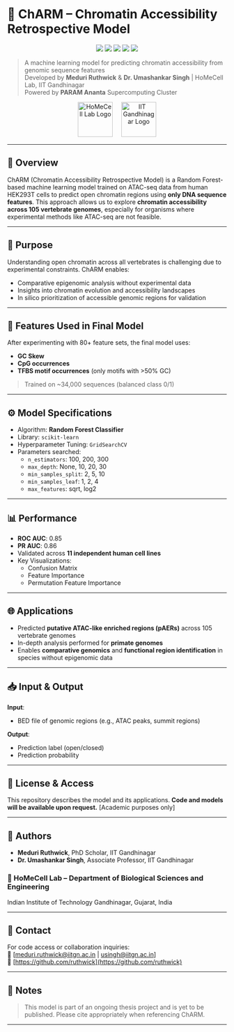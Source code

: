 # 🧬 ChARM – Chromatin Accessibility Retrospective Model

<p align="center">
  <img src="https://img.shields.io/badge/Language-Python-blue.svg">
  <img src="https://img.shields.io/badge/Model-RandomForest-success.svg">
  <img src="https://img.shields.io/badge/License-Available%20on%20Request-lightgrey.svg">
  <img src="https://img.shields.io/badge/Made%20with-PARAM%20Ananta-9cf.svg">
  <img src="https://img.shields.io/badge/Institution-IITGN-blueviolet.svg">
</p>

> A machine learning model for predicting chromatin accessibility from genomic sequence features  
> Developed by **Meduri Ruthwick** & **Dr. Umashankar Singh** | HoMeCell Lab, IIT Gandhinagar  
> Powered by **PARAM Ananta** Supercomputing Cluster 

<p align="center">
  <img src="https://drive.google.com/file/d/1xLTh0pogPNiBC2NhFePG7jG2-femVuJz/view?usp=share_link" alt="HoMeCell Lab Logo" height="80"/>
  &nbsp;&nbsp;&nbsp;
  <img src="URL_TO_IITGN_LOGO" alt="IIT Gandhinagar Logo" height="80"/>
</p>

---

## 📌 Overview

ChARM (Chromatin Accessibility Retrospective Model) is a Random Forest-based machine learning model trained on ATAC-seq data from human HEK293T cells to predict open chromatin regions using **only DNA sequence features**. This approach allows us to explore **chromatin accessibility across 105 vertebrate genomes**, especially for organisms where experimental methods like ATAC-seq are not feasible.

---

## 🎯 Purpose

Understanding open chromatin across all vertebrates is challenging due to experimental constraints. ChARM enables:
- Comparative epigenomic analysis without experimental data
- Insights into chromatin evolution and accessibility landscapes
- In silico prioritization of accessible genomic regions for validation

---

## 🧠 Features Used in Final Model

After experimenting with 80+ feature sets, the final model uses:
- **GC Skew**
- **CpG occurrences**
- **TFBS motif occurrences** (only motifs with >50% GC)

> Trained on ~34,000 sequences (balanced class 0/1)

---

## ⚙️ Model Specifications

- Algorithm: **Random Forest Classifier**
- Library: `scikit-learn`
- Hyperparameter Tuning: `GridSearchCV`
- Parameters searched:
  - `n_estimators`: 100, 200, 300
  - `max_depth`: None, 10, 20, 30
  - `min_samples_split`: 2, 5, 10
  - `min_samples_leaf`: 1, 2, 4
  - `max_features`: sqrt, log2

---

## 📊 Performance

- **ROC AUC**: 0.85  
- **PR AUC**: 0.86  
- Validated across **11 independent human cell lines**
- Key Visualizations:
  - Confusion Matrix
  - Feature Importance
  - Permutation Feature Importance

---

## 🌐 Applications

- Predicted **putative ATAC-like enriched regions (pAERs)** across 105 vertebrate genomes
- In-depth analysis performed for **primate genomes**
- Enables **comparative genomics** and **functional region identification** in species without epigenomic data

---

## 📥 Input & Output

**Input**:  
- BED file of genomic regions (e.g., ATAC peaks, summit regions)

**Output**:  
- Prediction label (open/closed)
- Prediction probability

---

## 📜 License & Access

This repository describes the model and its applications. **Code and models will be available upon request.** [Academic purposes only]

---

## 👤 Authors

- **Meduri Ruthwick**, PhD Scholar, IIT Gandhinagar
- **Dr. Umashankar Singh**, Associate Professor, IIT Gandhinagar

### 🔬 HoMeCell Lab – Department of Biological Sciences and Engineering

Indian Institute of Technology Gandhinagar, Gujarat, India

---

## 📣 Contact

For code access or collaboration inquiries:\
📧 [[meduri.ruthwick@iitgn.ac.in](mailto\:meduri.ruthwick@iitgn.ac.in) | [usingh@iitgn.ac.in](mailto\:usingh@iitgn.ac.in)]\
🔗 [https://github.com/ruthwick](https://github.com/ruthwick)

---

## 📌 Notes

> This model is part of an ongoing thesis project and is yet to be published. Please cite appropriately when referencing ChARM.

---